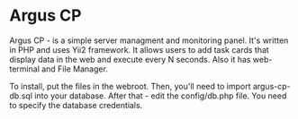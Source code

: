 # Argus CP
Argus CP - is a simple server managment and monitoring panel. It's written in PHP and uses Yii2 framework.
It allows users to add task cards that display data in the web and execute every N seconds. Also it has web-terminal and File Manager.

To install, put the files in the webroot. 
Then, you'll need to import argus-cp-db.sql into your database.
After that - edit the config/db.php file. You need to specify the database credentials.
